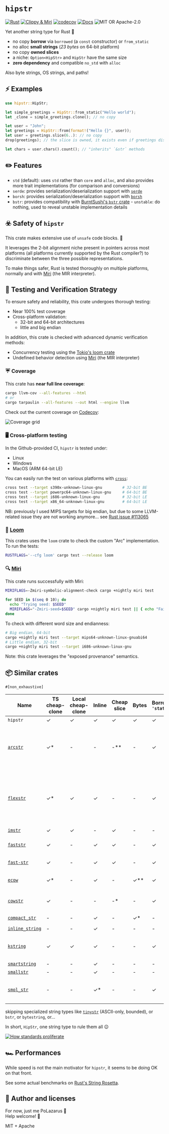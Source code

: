 # `hipstr`

[![Rust](https://github.com/polazarus/hipstr/actions/workflows/basic.yml/badge.svg)](https://github.com/polazarus/hipstr/actions/workflows/basic.yml)
[![Clippy & Miri](https://github.com/polazarus/hipstr/actions/workflows/analysis.yml/badge.svg)](https://github.com/polazarus/hipstr/actions/workflows/analysis.yml)
[![codecov](https://codecov.io/gh/polazarus/hipstr/branch/main/graph/badge.svg?token=Z7YUHB4YUD)](https://codecov.io/gh/polazarus/hipstr)
[![Docs](https://img.shields.io/docsrs/hipstr)](https://docs.rs/hipstr)
![MIT OR Apache-2.0](https://img.shields.io/crates/l/hipstr)

Yet another string type for Rust 🦀

- no copy **borrow** via `borrowed` (a `const` constructor) or `from_static`
- no alloc **small strings** (_23 bytes_ on 64-bit platform)
- no copy **owned slices**
- a niche: `Option<HipStr>` and `HipStr` have the same size
- **zero dependency** and compatible `no_std` with `alloc`

Also byte strings, OS strings, and paths!

## ⚡ Examples

```rust
use hipstr::HipStr;

let simple_greetings = HipStr::from_static("Hello world");
let _clone = simple_greetings.clone(); // no copy

let user = "John";
let greetings = HipStr::from(format!("Hello {}", user));
let user = greetings.slice(6..): // no copy
drop(greetings); // the slice is owned, it exists even if greetings disappear

let chars = user.chars().count(); // "inherits" `&str` methods
```

## ✏️ Features

- `std` (default): uses `std` rather than `core` and `alloc`, and also provides more trait implementations (for comparison and conversions)
- `serde`: provides serialization/deserialization support with [`serde`](https://serde.rs)
- `borsh`: provides serialization/deserialization support with [`borsh`](https://borsh.io)
- `bstr`: provides compatibility with [BurntSushi's `bstr` crate](https://github.com/BurntSushi/bstr) - `unstable`: do nothing, used to reveal unstable implementation details

## ☣️ Safety of `hipstr`

This crate makes extensive use of `unsafe` code blocks. 🤷

It leverages the 2-bit alignment niche present in pointers across most platforms (all platforms currently supported by the Rust compiler?) to discriminate between the three possible representations.

To make things safer, Rust is tested thoroughly on multiple platforms, normally and with [Miri] (the MIR interpreter).

## 🧪 Testing and Verification Strategy

To ensure safety and reliability, this crate undergoes thorough testing:

- Near 100% test coverage
- Cross-platform validation:
  - 32-bit and 64-bit architectures
  - little and big endian

In addition, this crate is checked with advanced dynamic verification methods:

- Concurrency testing using the [Tokio's loom crate][loom]
- Undefined behavior detection using [Miri] (the MIR interpreter)

### ☔ Coverage

This crate has **near full line coverage**:

```bash
cargo llvm-cov --all-features --html
# or
cargo tarpaulin --all-features --out html --engine llvm
```

Check out the current coverage on [Codecov]:

![Coverage grid](https://codecov.io/gh/polazarus/hipstr/branch/main/graphs/tree.svg?token=Z7YUHB4YUD)

### 🖥️ Cross-platform testing

In the Github-provided CI, `hipstr` is tested under:

- Linux
- Windows
- MacOS (ARM 64-bit LE)

You can easily run the test on various platforms with [`cross`]:

```bash
cross test --target s390x-unknown-linux-gnu         # 32-bit BE
cross test --target powerpc64-unknown-linux-gnu     # 64-bit BE
cross test --target i686-unknown-linux-gnu          # 32-bit LE
cross test --target x86_64-unknown-linux-gnu        # 64-bit LE
```

NB: previously I used MIPS targets for big endian, but due to some LLVM-related issue they are not working anymore… see [Rust issue #113065](https://github.com/rust-lang/rust/issues/113065)

### 🧵 [Loom]

This crates uses the `loom` crate to check the custom "Arc" implementation. To run the tests:

```bash
RUSTFLAGS='--cfg loom' cargo test --release loom
```

### 🔍 [Miri]

This crate runs successfully with Miri:

```bash
MIRIFLAGS=-Zmiri-symbolic-alignment-check cargo +nightly miri test

for SEED in $(seq 0 10); do
  echo "Trying seed: $SEED"
  MIRIFLAGS="-Zmiri-seed=$SEED" cargo +nightly miri test || { echo "Failing seed: $SEED"; break; };
done
```

To check with different word size and endianness:

```bash
# Big endian, 64-bit
cargo +nightly miri test --target mips64-unknown-linux-gnuabi64
# Little endian, 32-bit
cargo +nightly miri test --target i686-unknown-linux-gnu
```

Note: this crate leverages the "exposed provenance" semantics.

## 📦 Similar crates

`#[non_exhaustive]`

| Name                                                           | TS cheap-clone | Local cheap-clone | Inline | Cheap slice | Bytes | Borrow `'static` | Borrow any `'a` | Comment                                                                                            |
| -------------------------------------------------------------- | -------------- | ----------------- | ------ | ----------- | ----- | ---------------- | :-------------- | -------------------------------------------------------------------------------------------------- |
| `hipstr`                                                       | ✓              | ✓                 | ✓      | ✓           | ✓     | ✓                | ✓               | obviously!                                                                                         |
| [`arcstr`](https://github.com/thomcc/arcstr)                   | ✓\*            | -                 | -      | -\*\*       | -     | ✓                | -               | \*use a custom thin `Arc`, \*\*heavy slice (with dedicated substring type)                         |
| [`flexstr`](https://github.com/nu11ptr/flexstr)                | ✓\*            | ✓                 | ✓      | -           | -     | ✓                | -               | \*use `(A)rc<str>` instead of `(A)rc<String>` (remove a level of indirection but use fat pointers) |
| [`imstr`](https://github.com/xfbs/imstr)                       | ✓              | ✓                 | -      | ✓           | -     | -                | -               |                                                                                                    |
| [`faststr`](https://github.com/volo-rs/faststr)                | ✓              | -                 | ✓      | ✓           | -     | ✓                | -               | zero-doc with complex API                                                                          |
| [`fast-str`](https://github.com/xxXyh1908/rust-fast-str)       | ✓              | -                 | ✓      | ✓           | -     | ✓                | -               | inline repr is opt-in                                                                              |
| [`ecow`](https://github.com/typst/ecow)                        | ✓\*            | -                 | ✓      | -           | ✓\*\* | ✓                | -               | \*on two words only 🤤, \*\*even any `T`                                                           |
| [`cowstr`](https://git.pipapo.org/cehteh/cowstr.git)           | ✓              | -                 | -      | -\*         | -     | ✓                | -\*\*           | \*heavy slice, \*\*contrary to its name                                                            |
| [`compact_str`](https://github.com/parkmycar/compact_str)      | -              | -                 | ✓      | -           | ✓\*   | -                | -               | \*opt-in via `smallvec`                                                                            |
| [`inline_string`](https://github.com/fitzgen/inlinable_string) | -              | -                 | ✓      | -           | -     | -                | -               |                                                                                                    |
| [`kstring`](https://docs.rs/kstring/latest/kstring/)           | ✓              | ✓                 | ✓      | -           | -     | ✓                | ✓\*             | safe mode, use boxed strings; \* with second type                                                  |
| [`smartstring`](https://github.com/bodil/smartstring)          | -              | -                 | ✓      | -           | -     | -                | -               |                                                                                                    |
| [`smallstr`](https://github.com/murarth/smallstr)              | -              | -                 | ✓      | -           | -     | -                | -               |                                                                                                    |
| [`smol_str`](https://github.com/rust-analyzer/smol_str)        | -              | -                 | ✓\*    | -           | -     | ✓                | -               | \*but only inline string, here for reference                                                       |

skipping specialized string types like
[`tinystr`](https://github.com/unicode-org/icu4x) (ASCII-only, bounded), or
`bstr`, or `bytestring`, or...

In short, `HipStr`, one string type to rule them all 😉

[![How standards proliferate](https://imgs.xkcd.com/comics/standards.png)](https://xkcd.com/927/)

## 🏎️ Performances

While speed is not the main motivator for `hipstr`, it seems to be doing OK on that front.

See some actual benchmarks on [Rust's String Rosetta].

## 📖 Author and licenses

For now, just me PoLazarus 👻 \
Help welcome! 🚨

MIT + Apache

[codecov]: https://app.codecov.io/gh/polazarus/hipstr
[miri]: https://github.com/rust-lang/miri
[`cross`]: https://github.com/cross-rs/cross
[loom]: https://github.com/tokio-rs/loom
[Rust's String Rosetta]: https://github.com/rosetta-rs/string-rosetta-rs
